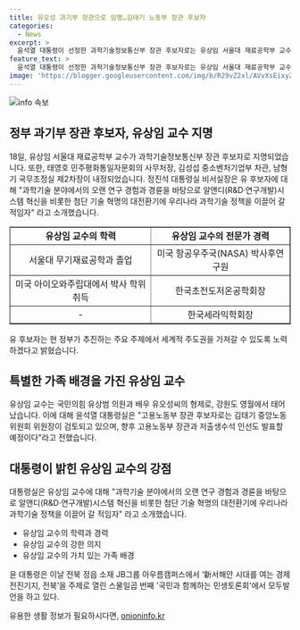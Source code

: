```yaml
---
title: 유오성 과기부 장관으로 임명…김태기 노동부 장관 후보자
categories:
  - News
excerpt: >
  윤석열 대통령이 선정한 과학기술정보통신부 장관 후보자로는 유상임 서울대 재료공학부 교수가 지명됐다. 또한 태영호, 김성섭, 남형기 등 차관급 인사도 내정되었다. 유 후보자는 세계적으로 주도권을 가져갈 수 있는 노력을 다짐하며, 형제들의 특별한 이력으로 주목받고 있으며, 윤석열 대통령은 산업 발전을 위한 다양한 분야의 발전을 완주수소특화산단과 새만금이차전지특화산단 등을 통해 추진할 예정이다.
feature_text: >
  윤석열 대통령이 선정한 과학기술정보통신부 장관 후보자로는 유상임 서울대 재료공학부 교수가 지명됐다. 또한 태영호, 김성섭, 남형기 등 차관급 인사도 내정되었다. 유 후보자는 세계적으로 주도권을 가져갈 수 있는 노력을 다짐하며, 형제들의 특별한 이력으로 주목받고 있으며, 윤석열 대통령은 산업 발전을 위한 다양한 분야의 발전을 완주수소특화산단과 새만금이차전지특화산단 등을 통해 추진할 예정이다.
image: 'https://blogger.googleusercontent.com/img/b/R29vZ2xl/AVvXsEixyZcFfHzMRdzZMjFBmAUKJYCLCGyLL1o632UiGVXcaFdKo_bkvkuCioo0uUKlGfBVcT3P84aROyZIXSBEx3Aw5nCQ3pTgDom1WDC4m8eifvWiAmWEEVb4x6G_l8C0QH225ldMjyaFvpxGEBGNO37VmDTDMHGhJPq73UglMfDca1-0aw/s1600/blogspot.png'
---
```


<p><img src="https://blogger.googleusercontent.com/img/b/R29vZ2xl/AVvXsEixyZcFfHzMRdzZMjFBmAUKJYCLCGyLL1o632UiGVXcaFdKo_bkvkuCioo0uUKlGfBVcT3P84aROyZIXSBEx3Aw5nCQ3pTgDom1WDC4m8eifvWiAmWEEVb4x6G_l8C0QH225ldMjyaFvpxGEBGNO37VmDTDMHGhJPq73UglMfDca1-0aw/s1600/blogspot.png" alt="info 속보" /></p>

<h2 data-ke-size="size26">정부 과기부 장관 후보자, 유상임 교수 지명</h2>

<p data-ke-size="size16">18일, 유상임 서울대 재료공학부 교수가 과학기술정보통신부 장관 후보자로 지명되었습니다. 또한, 태영호 민주평화통일자문회의 사무처장, 김성섭 중소벤처기업부 차관, 남형기 국무조정실 제2차장이 내정되었습니다. 정진석 대통령실 비서실장은 유 후보자에 대해 "과학기술 분야에서의 오랜 연구 경험과 경륜을 바탕으로 알앤디(R&D·연구개발)시스템 혁신을 비롯한 첨단 기술 혁명의 대전환기에 우리나라 과학기술 정책을 이끌어 갈 적임자" 라고 소개했습니다.</p>

<table style="width: 100%;" border="1">
<tbody>
<tr>
<td style="text-align: center; height: 17px;"><b>유상임 교수의 학력</b></td>
<td style="text-align: center; height: 17px;"><b>유상임 교수의 전문가 경력</b></td>
</tr>
<tr>
<td style="text-align: center;">서울대 무기재료공학과 졸업</td>
<td style="text-align: center;">미국 항공우주국(NASA) 박사후연구원</td>
</tr>
<tr>
<td style="text-align: center;">미국 아이오와주립대에서 박사 학위 취득</td>
<td style="text-align: center;">한국초전도저온공학회장</td>
</tr>
<tr>
<td style="text-align: center;">-</td>
<td style="text-align: center;">한국세라믹학회장</td>
</tr>
</tbody>
</table>

<p data-ke-size="size16">유 후보자는 현 정부가 추진하는 주요 주제에서 세계적 주도권을 가져갈 수 있도록 노력하겠다고 밝혔습니다.</p>

<h2 data-ke-size="size26">특별한 가족 배경을 가진 유상임 교수</h2>

<p data-ke-size="size16">유상임 교수는 국민의힘 유상범 의원과 배우 유오성씨의 형제로, 강원도 영월에서 태어났습니다. 이에 대해 윤석열 대통령실은 "고용노동부 장관 후보자로는 김태기 중앙노동위원회 위원장이 검토되고 있으며, 향후 고용노동부 장관과 저출생수석 인선도 발표할 예정이다"라고 전했습니다.</p>

<h2 data-ke-size="size26">대통령이 밝힌 유상임 교수의 강점</h2>

<p data-ke-size="size16">대통령실은 유상임 교수에 대해 "과학기술 분야에서의 오랜 연구 경험과 경륜을 바탕으로 알앤디(R&D·연구개발)시스템 혁신을 비롯한 첨단 기술 혁명의 대전환기에 우리나라 과학기술 정책을 이끌어 갈 적임자" 라고 소개했습니다.</p>

<ul>
<li>유상임 교수의 학력과 경력</li>
<li>유상임 교수의 강한 의지</li>
<li>유상임 교수의 가치 있는 가족 배경</li>
</ul>

<p data-ke-size="size16">윤 대통령은 이날 전북 정읍 소재 JB그룹 아우름캠퍼스에서 ‘新서해안 시대를 여는 경제 전진기지, 전북’을 주제로 열린 스물일곱 번째 '국민과 함께하는 민생토론회'에서 모두발언을 하고 있다.</p>
유용한 생활 정보가 필요하시다면, <a href="https://onioninfo.kr" rel="dofollow">onioninfo.kr</a>


